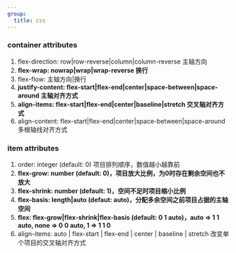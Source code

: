 ```yaml
---
group: 
  title: css
---
```


### container attributes
1. flex-direction: row|row-reverse|column|column-reverse 主轴方向
2. __flex-wrap: nowrap|wrap|wrap-reverse 换行__
3. flex-flow: 主轴方向|换行
4. __justify-content: flex-start|flex-end|center|space-between|space-around 主轴对齐方式__
5. __align-items: flex-start|flex-end|center|baseline|stretch 交叉轴对齐方式__
6. align-content: flex-start|flex-end|center|space-between|space-around 多根轴线对齐方式

### item attributes
1. order: integer (default: 0) 项目排列顺序，数值越小越靠前
2. __flex-grow: number (default: 0)，项目放大比例，为0时存在剩余空间也不放大__
3. __flex-shrink: number (default: 1)，空间不足时项目缩小比例__
4. __flex-basis: length|auto (defaut: auto)，分配多余空间之前项目占据的主轴空间__
5. __flex: flex-grow|flex-shrink|flex-basis (default: 0 1 auto)，auto => 1 1 auto, none => 0 0 auto, 1 => 1 1 0__
6. align-items: auto | flex-start | flex-end | center | baseline | stretch 改变单个项目的交叉轴对齐方式